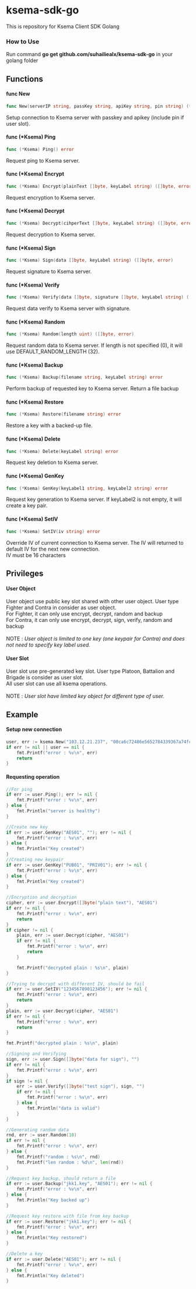 # ksema-sdk-go

This is repository for Ksema Client SDK Golang

### How to Use
Run command <b>go get github.com/suhailiealx/ksema-sdk-go</b> in your golang folder

## Functions
#### func New
```go
func New(serverIP string, passKey string, apiKey string, pin string) (*Ksema, error)
```
Setup connection to Ksema server with passkey and apikey (include pin if user slot).

#### func (*Ksema) Ping
```go
func (*Ksema) Ping() error
```
Request ping to Ksema server.

#### func (*Ksema) Encrypt
```go
func (*Ksema) Encrypt(plainText []byte, keyLabel string) ([]byte, error)
```
Request encryption to Ksema server.

#### func (*Ksema) Decrypt
```go
func (*Ksema) Decrypt(cihperText []byte, keyLabel string) ([]byte, error)
```
Request decryption to Ksema server.

#### func (*Ksema) Sign
```go
func (*Ksema) Sign(data []byte, keyLabel string) ([]byte, error)
```
Request signature to Ksema server.

#### func (*Ksema) Verify
```go
func (*Ksema) Verify(data []byte, signature []byte, keyLabel string) ([]byte, error)
```
Request data verify to Ksema server with signature.

#### func (*Ksema) Random
```go
func (*Ksema) Random(length uint) ([]byte, error)
```
Request random data to Ksema server. If length is not specified (0), it will use DEFAULT_RANDOM_LENGTH (32).

#### func (*Ksema) Backup
```go
func (*Ksema) Backup(filename string, keyLabel string) error
```
Perform backup of requested key to Ksema server.
Return a file backup

#### func (*Ksema) Restore
```go
func (*Ksema) Restore(filename string) error
```
Restore a key with a backed-up file.

#### func (*Ksema) Delete
```go
func (*Ksema) Delete(keyLabel string) error
```
Request key deletion to Ksema server.

#### func (*Ksema) GenKey
```go
func (*Ksema) GenKey(keyLabel1 string, keyLabel2 string) error
```
Request key generation to Ksema server. If keyLabel2 is not empty, it will create a key pair.

#### func (*Ksema) SetIV
```go
func (*Ksema) SetIV(iv string) error
```
Override IV of current connection to Ksema server.
The IV will returned to default IV for the next new connection.
<br>IV must be 16 characters

## Privileges
#### User Object
User object use public key slot shared with other user object. User type Fighter and Contra in consider as user object.<br>
For Fighter, it can only use encrypt, decrypt, random and backup<br>
For Contra, it can only use encrypt, decrypt, sign, verify, random and backup<br><br>
NOTE : *User object is limited to one key (one keypair for Contra) and does not need to specify key label used.*

#### User Slot
User slot use pre-generated key slot. User type Platoon, Battalion and Brigade is consider as user slot.<br>
All user slot can use all ksema operations.<br><br>
NOTE : *User slot have limited key object for different type of user.*

## Example
#### Setup new connection
```go
user, err := ksema.New("103.12.21.237", "00ca6c72486e5652784339367a74fcbcd86668f21a8ac2a07c5c36ba", "ba3030303030303032354c2ff2b074bd39636464633435323830313863653336", "12345678")
if err != nil || user == nil {
	fmt.Printf("error : %v\n", err)
	return
}
```

#### Requesting operation
```go
//For ping
if err := user.Ping(); err != nil {
    fmt.Printf("error : %v\n", err)
} else {
    fmt.Println("server is healthy")
}
```
```go
//Create new key
if err := user.GenKey("AES01", ""); err != nil {
    fmt.Printf("error : %v\n", err)
} else {
    fmt.Println("Key created")
}
//Creating new keypair
if err := user.GenKey("PUB01", "PRIV01"); err != nil {
    fmt.Printf("error : %v\n", err)
} else {
    fmt.Println("Key created")
}
```
```go
//Encryption and decryption
cipher, err := user.Encrypt([]byte("plain text"), "AES01")
if err != nil {
    fmt.Printf("error : %v\n", err)
    return
}
if cipher != nil {
    plain, err := user.Decrypt(cipher, "AES01")
    if err != nil {
        fmt.Printf("error : %v\n", err)
        return
    }

    fmt.Printf("decrypted plain : %s\n", plain)
}
```
```go
//Trying to decrypt with different IV, should be fail
if err := user.SetIV("1234567890123456"); err != nil {
    fmt.Printf("error : %v\n", err)
    return
}
plain, err := user.Decrypt(cipher, "AES01")
if err != nil {
    fmt.Printf("error : %v\n", err)
    return
}

fmt.Printf("decrypted plain : %s\n", plain)
```
```go
//Signing and Verifying
sign, err := user.Sign([]byte("data for sign"), "")
if err != nil {
    fmt.Printf("error : %v\n", err)
}
if sign != nil {
    err := user.Verify([]byte("test sign"), sign, "")
    if err != nil {
        fmt.Printf("error : %v\n", err)
    } else {
        fmt.Println("data is valid")
    }
}
```
```go
//Generating random data
rnd, err := user.Random(10)
if err != nil {
    fmt.Printf("error : %v\n", err)
} else {
    fmt.Printf("random : %s\n", rnd)
    fmt.Printf("len random : %d\n", len(rnd))
}
```
```go
//Request key backup, should return a file
if err := user.Backup("jkk1.key", "AES01"); err != nil {
    fmt.Printf("error : %v\n", err)
} else {
    fmt.Println("Key backed up")
}

//Request key restore with file from key backup
if err := user.Restore("jkk1.key"); err != nil {
    fmt.Printf("error : %v\n", err)
} else {
    fmt.Println("Key restored")
}
```
```go
//Delete a key
if err := user.Delete("AES01"); err != nil {
    fmt.Printf("error : %v\n", err)
} else {
    fmt.Println("Key deleted")
}
```
